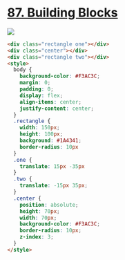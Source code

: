 # [87. Building Blocks](https://cssbattle.dev/play/87)

![](https://cssbattle.dev/targets/87.png)

```HTML
<div class="rectangle one"></div>
<div class="center"></div>
<div class="rectangle two"></div>
<style>
  body {
    background-color: #F3AC3C;
    margin: 0;
    padding: 0;
    display: flex;
    align-items: center;
    justify-content: center;
  }
  .rectangle {
    width: 150px;
    height: 100px;
    background: #1A4341;
    border-radius: 10px
  }
  .one {
    translate: 15px -35px
  }
  .two {
    translate: -15px 35px;
  }
  .center {
    position: absolute;
    height: 70px;
    width: 70px;
    background-color: #F3AC3C;
    border-radius: 10px;
    z-index: 3;
  }
</style>
```
